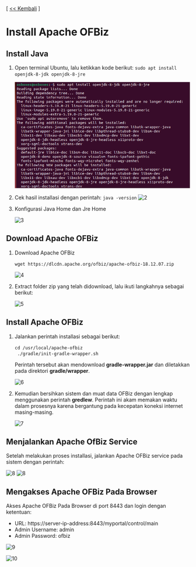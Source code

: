 [ [<< Kembali](README.md) ]

# Install Apache OFBiz

## Install Java
1. Open terminal Ubuntu, lalu ketikkan kode berikut: 
    ```sudo apt install openjdk-8-jdk openjdk-8-jre```
    
    ![1](5/1.png)

2. Cek hasil installasi dengan perintah:
  ```java -version```
  ![2](5/2.png)

3. Konfigurasi Java Home dan Jre Home 
  
   ![3](5/3.png)

## Download Apache OFBiz
1. Download Apache OFBiz 
   ```
   wget https://dlcdn.apache.org/ofbiz/apache-ofbiz-18.12.07.zip
   ```
   
   ![4](5/4.png)
2. Extract folder zip yang telah didownload, lalu ikuti langkahnya sebagai berikut:
    
   ![5](5/5.png)

## Install Apache OFBiz
1. Jalankan perintah installasi sebagai berikut:
   ```
   cd /usr/local/apache-ofbiz 
    ./gradle/init-gradle-wrapper.sh 
   ```
    Perintah tersebut akan mendownload **gradle-wrapper.jar** dan diletakkan pada direktori **gradle/wrapper**.
    
    ![6](5/6.png)

2. Kemudian bersihkan sistem dan muat data OFBiz dengan lengkap menggunakan perintah **gredlew**. Perintah ini akam memakan waktu dalam prosesnya karena bergantung pada kecepatan koneksi internet masing-masing.

   ![7](5/7.png)
   
## Menjalankan Apache OfBiz Service
Setelah melakukan proses installasi, jalankan Apache OFBiz service pada sistem dengan perintah:

![8](5/8.png)
![8](5/9.png)

## Mengakses Apache OFBiz Pada Browser
Akses Apache OFBiz Pada Browser di port 8443 dan login dengan ketentuan:
- URL: https://server-ip-address:8443/myportal/control/main
- Admin Username: admin
- Admin Password: ofbiz

![9](5/10.png)

![10](5/11.png)
